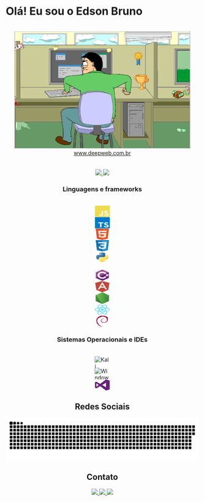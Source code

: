  <div>
    <h1>Olá! Eu sou o Edson Bruno</h1>
  </div>
  <br>
  <div style="flex: 1; text-align: center;">
    <img alt='dev' src='./dev.gif' style="max-width: 100%;">
    <br>
    <a href="http://edsonbruno.kesug.com/?i=1">www.deepweb.com.br</a>
  </div>
  <br>
  <br>
 <div align="center">
  <a href="https://github.com/sucloudflare">
   <img height="180em" src="https://github-readme-stats.vercel.app/api?username=sucloudflare&show_icons=true&theme=react&include_all_commits=true&count_private=false"/>
  <img height="180em" src="https://github-readme-stats.vercel.app/api/top-langs/?username=sucloudflare&layout=compact&langs_count=7&theme=react"/>
  </a>
</div>

  <h3 align="center">Linguagens e frameworks</h3>

  <div style="display: flex; flex-direction: column; align-items: center"><br>
    <img align="center" alt="JavaScript" height="30" width="40" src="https://raw.githubusercontent.com/devicons/devicon/master/icons/javascript/javascript-plain.svg">
    <img align="center" alt="TypeScript" height="30" width="40" src="https://raw.githubusercontent.com/devicons/devicon/master/icons/typescript/typescript-plain.svg">
    <img align="center" alt="HTML" height="30" width="40" src="https://raw.githubusercontent.com/devicons/devicon/master/icons/html5/html5-original.svg">
    <img align="center" alt="CSS" height="30" width="40" src="https://raw.githubusercontent.com/devicons/devicon/master/icons/css3/css3-original.svg">
    <img align="center" alt="Python" height="30" width="40" src="https://raw.githubusercontent.com/devicons/devicon/master/icons/python/python-original.svg">
    <br>
    <img align="center" alt="C#" height="30" width="40" src="https://raw.githubusercontent.com/devicons/devicon/master/icons/csharp/csharp-original.svg">
    <img align="center" alt="Angular" height="30" width="40" src="https://raw.githubusercontent.com/devicons/devicon/master/icons/angularjs/angularjs-plain.svg">
    <img align="center" alt="Node.js" height="30" width="40" src="https://raw.githubusercontent.com/devicons/devicon/master/icons/nodejs/nodejs-original.svg">
    <img align="center" alt="React" height="30" width="40" src="https://raw.githubusercontent.com/devicons/devicon/master/icons/react/react-original.svg">
    <img align="center" alt="Debian" height="30" width="40" src="https://raw.githubusercontent.com/devicons/devicon/master/icons/debian/debian-original.svg">
  </div>

  <h3 align="center">Sistemas Operacionais e IDEs</h3>

  <div style="display: flex; flex-direction: column; align-items: center"><br>
    <img align="center" alt="Kali Linux" height="30" width="40" src="https://raw.githubusercontent.com/devicons/devicon/master/icons/kali/kali-original.svg">
    <img align="center" alt="Windows" height="30" width="40" src="https://raw.githubusercontent.com/devicons/devicon/master/icons/windows/windows-original.svg">
    <img align="center" alt="VSCode" height="30" width="40" src="https://raw.githubusercontent.com/devicons/devicon/master/icons/visualstudio/visualstudio-plain.svg">
  </div>

  <h2 align="center">Redes Sociais</h2>

  <div align="center">
    <picture>
      <source media="(prefers-color-scheme: dark)"
        srcset="https://raw.githubusercontent.com/GabrielFelipeS/GabrielFelipeS/output/github-contribution-grid-snake-dark.svg">
      <source media="(prefers-color-scheme: light)"
        srcset="https://raw.githubusercontent.com/sucloudflare/sucloudflare/output/github-contribution-grid-snake.svg">
      <img alt="github contribution grid snake animation"
        src="https://raw.githubusercontent.com/sucloudflare/sucloudflare/output/github-contribution-grid-snake.svg">
    </picture>
  </div>

  <div align="center">
    <h2>Contato</h2>
    <a href="https://instagram.com/rat_cloud6" target="_blank">
      <img
        src="https://img.shields.io/badge/-Instagram-%23E4405F?style=for-the-badge&logo=instagram&logoColor=white"
        target="_blank">
    </a>
    <a href="mailto:cloudflare.ddos21@gmail.com">
      <img src="https://img.shields.io/badge/-Gmail-%23333?style=for-the-badge&logo=gmail&logoColor=white" target="_blank">
    </a>
    <a href="https://www.linkedin.com/in/edson-bruno-dev" target="_blank">
      <img src="https://img.shields.io/badge/-LinkedIn-%230077B5?style=for-the-badge&logo=linkedin&logoColor=white"
        target="_blank">
    </a>
  </div>
